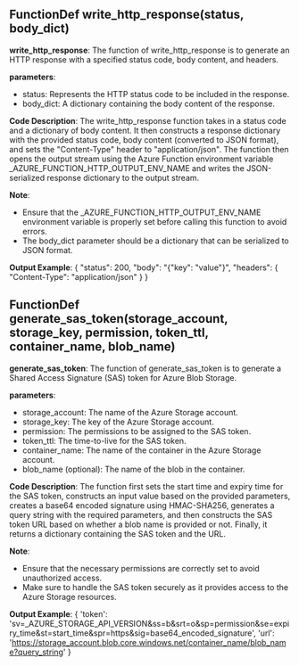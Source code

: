 ## FunctionDef write_http_response(status, body_dict)
**write_http_response**: The function of write_http_response is to generate an HTTP response with a specified status code, body content, and headers.

**parameters**:
- status: Represents the HTTP status code to be included in the response.
- body_dict: A dictionary containing the body content of the response.

**Code Description**:
The write_http_response function takes in a status code and a dictionary of body content. It then constructs a response dictionary with the provided status code, body content (converted to JSON format), and sets the "Content-Type" header to "application/json". The function then opens the output stream using the Azure Function environment variable _AZURE_FUNCTION_HTTP_OUTPUT_ENV_NAME and writes the JSON-serialized response dictionary to the output stream.

**Note**:
- Ensure that the _AZURE_FUNCTION_HTTP_OUTPUT_ENV_NAME environment variable is properly set before calling this function to avoid errors.
- The body_dict parameter should be a dictionary that can be serialized to JSON format.

**Output Example**:
{
    "status": 200,
    "body": "{\"key\": \"value\"}",
    "headers": {
        "Content-Type": "application/json"
    }
}
## FunctionDef generate_sas_token(storage_account, storage_key, permission, token_ttl, container_name, blob_name)
**generate_sas_token**: The function of generate_sas_token is to generate a Shared Access Signature (SAS) token for Azure Blob Storage.

**parameters**:
- storage_account: The name of the Azure Storage account.
- storage_key: The key of the Azure Storage account.
- permission: The permissions to be assigned to the SAS token.
- token_ttl: The time-to-live for the SAS token.
- container_name: The name of the container in the Azure Storage account.
- blob_name (optional): The name of the blob in the container.

**Code Description**:
The function first sets the start time and expiry time for the SAS token, constructs an input value based on the provided parameters, creates a base64 encoded signature using HMAC-SHA256, generates a query string with the required parameters, and then constructs the SAS token URL based on whether a blob name is provided or not. Finally, it returns a dictionary containing the SAS token and the URL.

**Note**:
- Ensure that the necessary permissions are correctly set to avoid unauthorized access.
- Make sure to handle the SAS token securely as it provides access to the Azure Storage resources.

**Output Example**:
{
    'token': 'sv=_AZURE_STORAGE_API_VERSION&ss=b&srt=o&sp=permission&se=expiry_time&st=start_time&spr=https&sig=base64_encoded_signature',
    'url': 'https://storage_account.blob.core.windows.net/container_name/blob_name?query_string'
}
